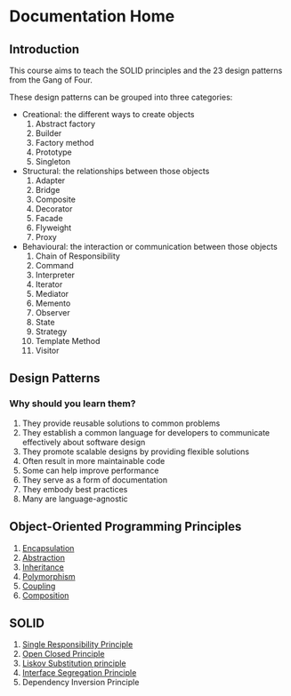 # Documentation Home
## Introduction
This course aims to teach the SOLID principles and the 23 design patterns from the Gang of Four.

These design patterns can be grouped into three categories:
- Creational: the different ways to create objects
  1) Abstract factory
  2) Builder
  3) Factory method
  4) Prototype
  5) Singleton
- Structural: the relationships between those objects
  1) Adapter
  2) Bridge
  3) Composite
  4) Decorator
  5) Facade
  6) Flyweight
  7) Proxy
- Behavioural: the interaction or communication between those objects
  1) Chain of Responsibility
  2) Command
  3) Interpreter
  4) Iterator
  5) Mediator
  6) Memento
  7) Observer
  8) State
  9) Strategy
  10) Template Method
  11) Visitor

## Design Patterns
### Why should you learn them?
1) They provide reusable solutions to common problems
2) They establish a common language for developers to communicate effectively about software design
3) They promote scalable designs by providing flexible solutions
4) Often result in more maintainable code
5) Some can help improve performance
6) They serve as a form of documentation
7) They embody best practices
8) Many are language-agnostic

## Object-Oriented Programming Principles
1) [Encapsulation](/documentation/oop-principles/encapsulation.md)
2) [Abstraction](/documentation/oop-principles/abstraction.md)
3) [Inheritance](/documentation/oop-principles/inheritance.md)
4) [Polymorphism](/documentation/oop-principles/polymorphism.md)
5) [Coupling](/documentation/oop-principles/coupling.md)
6) [Composition](/documentation/oop-principles/composition.md)

## SOLID
1) [Single Responsibility Principle](/documentation/solid-principles/s.md)
2) [Open Closed Principle](/documentation/solid-principles/o.md)
3) [Liskov Substitution principle](/documentation/solid-principles/l.md)
4) [Interface Segregation Principle](/documentation/solid-principles/i.md)
5) Dependency Inversion Principle